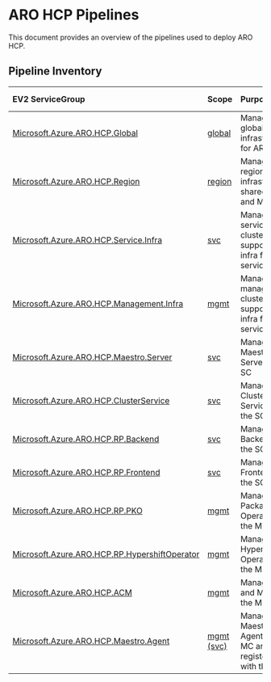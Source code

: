 # ARO HCP Pipelines

This document provides an overview of the pipelines used to deploy ARO HCP.

## Pipeline Inventory

| EV2 ServiceGroup                                                                  | Scope                                                        | Purpose                                                         | ADO Pipelines                                                                           |
| :-------------------------------------------------------------------------------- | :----------------------------------------------------------- | :-------------------------------------------------------------- | :-------------------------------------------------------------------------------------- |
| [Microsoft.Azure.ARO.HCP.Global](dev-infrastructure/global-pipeline.yaml)         | [global](high-level-architecture.md)                         | Manage global shared infrastructure for ARO HCP                 | [INT](https://msazure.visualstudio.com/AzureRedHatOpenShift/_build?definitionId=378908) |
| [Microsoft.Azure.ARO.HCP.Region](dev-infrastructure/region-pipeline.yaml)         | [region](high-level-architecture.md#regional-scope)          | Manage regional infrastructure shared by SC and MC              | [INT](https://msazure.visualstudio.com/AzureRedHatOpenShift/_build?definitionId=381618) |
| [Microsoft.Azure.ARO.HCP.Service.Infra](dev-infrastructure/svc-pipeline.yaml)     | [svc](high-level-architecture.md#service-cluster)            | Manage service cluster and supporting infra for its services    | [INT](https://msazure.visualstudio.com/AzureRedHatOpenShift/_build?definitionId=367765) |
| [Microsoft.Azure.ARO.HCP.Management.Infra](dev-infrastructure/mgmt-pipeline.yaml) | [mgmt](high-level-architecture.md#management-clusters)       | Manage management cluster and supporting infra for its services | [INT](https://msazure.visualstudio.com/AzureRedHatOpenShift/_build?definitionId=372877) |
| [Microsoft.Azure.ARO.HCP.Maestro.Server](maestro/server/pipeline.yaml)            | [svc](high-level-architecture.md#service-cluster)            | Manage the Maestro Server on the SC                             | [INT](https://msazure.visualstudio.com/AzureRedHatOpenShift/_build?definitionId=382258) |
| [Microsoft.Azure.ARO.HCP.ClusterService](cluster-service/pipeline.yaml)           | [svc](high-level-architecture.md#service-cluster)            | Manage Clusters Service on the SC                               | [INT](https://msazure.visualstudio.com/AzureRedHatOpenShift/_build?definitionId=402943) |
| [Microsoft.Azure.ARO.HCP.RP.Backend](backend/pipeline.yaml)                       | [svc](high-level-architecture.md#service-cluster)            | Manage RP Backend on the SC                                     | [INT](https://msazure.visualstudio.com/AzureRedHatOpenShift/_build?definitionId=398456) |
| [Microsoft.Azure.ARO.HCP.RP.Frontend](frontend/pipeline.yaml)                     | [svc](high-level-architecture.md#service-cluster)            | Manage RP Frontend on the SC                                    | [INT](https://msazure.visualstudio.com/AzureRedHatOpenShift/_build?definitionId=398460) |
| [Microsoft.Azure.ARO.HCP.RP.PKO](pko/pipeline.yaml)                               | [mgmt](high-level-architecture.md#management-clusters)       | Manage Package Operator on the MC                               |                                                                                         |
| [Microsoft.Azure.ARO.HCP.RP.HypershiftOperator](hypershiftoperator/pipeline.yaml) | [mgmt](high-level-architecture.md#management-clusters)       | Manage the Hypershift Operator on the MC                        | [INT](https://msazure.visualstudio.com/AzureRedHatOpenShift/_build?definitionId=402934) |
| [Microsoft.Azure.ARO.HCP.ACM](acm/pipeline.yaml)                                  | [mgmt](high-level-architecture.md#management-clusters)       | Manage ACM and MCE on the MC                                    | [INT](https://msazure.visualstudio.com/AzureRedHatOpenShift/_build?definitionId=402939) |
| [Microsoft.Azure.ARO.HCP.Maestro.Agent](maestro/agent/pipeline.yaml)              | [mgmt (svc)](high-level-architecture.md#management-clusters) | Manage the Maestro Agent on the MC and registers it with the SC | [INT](https://msazure.visualstudio.com/AzureRedHatOpenShift/_build?definitionId=388100) |
